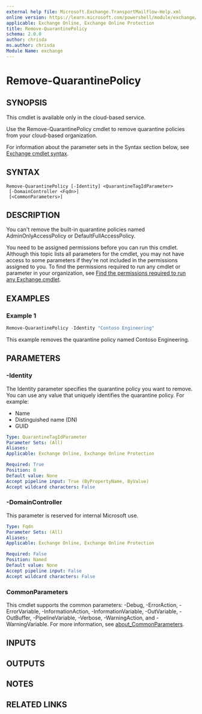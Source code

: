 ```yaml
---
external help file: Microsoft.Exchange.TransportMailflow-Help.xml
online version: https://learn.microsoft.com/powershell/module/exchange/remove-quarantinepolicy
applicable: Exchange Online, Exchange Online Protection
title: Remove-QuarantinePolicy
schema: 2.0.0
author: chrisda
ms.author: chrisda
Module Name: exchange
---
```


# Remove-QuarantinePolicy

## SYNOPSIS
This cmdlet is available only in the cloud-based service.

Use the Remove-QuarantinePolicy cmdlet to remove quarantine policies from your cloud-based organization.

For information about the parameter sets in the Syntax section below, see [Exchange cmdlet syntax](https://learn.microsoft.com/powershell/exchange/exchange-cmdlet-syntax).

## SYNTAX

```
Remove-QuarantinePolicy [-Identity] <QuarantineTagIdParameter>
 [-DomainController <Fqdn>]
 [<CommonParameters>]
```

## DESCRIPTION
You can't remove the built-in quarantine policies named AdminOnlyAccessPolicy or DefaultFullAccessPolicy.

You need to be assigned permissions before you can run this cmdlet. Although this topic lists all parameters for the cmdlet, you may not have access to some parameters if they're not included in the permissions assigned to you. To find the permissions required to run any cmdlet or parameter in your organization, see [Find the permissions required to run any Exchange cmdlet](https://learn.microsoft.com/powershell/exchange/find-exchange-cmdlet-permissions).

## EXAMPLES

### Example 1
```powershell
Remove-QuarantinePolicy -Identity "Contoso Engineering"
```

This example removes the quarantine policy named Contoso Engineering.

## PARAMETERS

### -Identity
The Identity parameter specifies the quarantine policy you want to remove. You can use any value that uniquely identifies the quarantine policy. For example:

- Name
- Distinguished name (DN)
- GUID

```yaml
Type: QuarantineTagIdParameter
Parameter Sets: (All)
Aliases:
Applicable: Exchange Online, Exchange Online Protection

Required: True
Position: 0
Default value: None
Accept pipeline input: True (ByPropertyName, ByValue)
Accept wildcard characters: False
```

### -DomainController
This parameter is reserved for internal Microsoft use.

```yaml
Type: Fqdn
Parameter Sets: (All)
Aliases:
Applicable: Exchange Online, Exchange Online Protection

Required: False
Position: Named
Default value: None
Accept pipeline input: False
Accept wildcard characters: False
```

### CommonParameters
This cmdlet supports the common parameters: -Debug, -ErrorAction, -ErrorVariable, -InformationAction, -InformationVariable, -OutVariable, -OutBuffer, -PipelineVariable, -Verbose, -WarningAction, and -WarningVariable. For more information, see [about_CommonParameters](https://go.microsoft.com/fwlink/p/?LinkID=113216).

## INPUTS

## OUTPUTS

## NOTES

## RELATED LINKS

